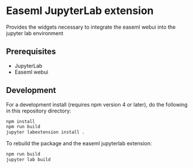 # Easeml JupyterLab extension

Provides the widgets necessary to integrate the easeml webui into the jupyter lab environment

## Prerequisites

* JupyterLab
* Easeml webui 

## Development

For a development install (requires npm version 4 or later), do the following in this repository directory:

```bash
npm install
npm run build
jupyter labextension install .
```

To rebuild the package and the easeml jupyterlab extension:

```bash
npm run build
jupyter lab build
```

